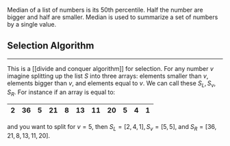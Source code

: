 Median of a list of numbers is its 50th percentile. Half the number are bigger and half are smaller. Median is used to summarize a set of numbers by a single value. 

## Selection Algorithm
____
This is a [[divide and conquer algorithm]] for selection. For any number $v$ imagine splitting up the list $S$ into three arrays: elements smaller than $v$, elements bigger than $v$, and elements equal to $v$. We can call these $S_L,S_v, S_R$. For instance if an array is equal to: 

| 2   | 36  | 5   | 21  | 8   | 13  | 11  | 20  | 5   | 4   | 1   |
| --- | --- | --- | --- | --- | --- | --- | --- | --- | --- | --- |
and you want to split for $v=5$, then $S_L=[2,4,1], S_v=[5,5], \; \text{and} \; S_R=[36, 21, 8, 13, 11, 20]$. 